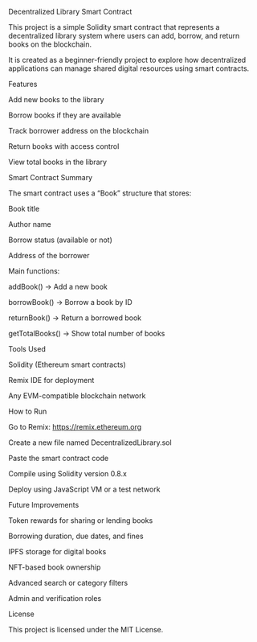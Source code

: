 Decentralized Library Smart Contract

This project is a simple Solidity smart contract that represents a decentralized library system where users can add, borrow, and return books on the blockchain.

It is created as a beginner-friendly project to explore how decentralized applications can manage shared digital resources using smart contracts.

Features

Add new books to the library

Borrow books if they are available

Track borrower address on the blockchain

Return books with access control

View total books in the library

Smart Contract Summary

The smart contract uses a “Book” structure that stores:

Book title

Author name

Borrow status (available or not)

Address of the borrower

Main functions:

addBook() → Add a new book

borrowBook() → Borrow a book by ID

returnBook() → Return a borrowed book

getTotalBooks() → Show total number of books

Tools Used

Solidity (Ethereum smart contracts)

Remix IDE for deployment

Any EVM-compatible blockchain network

How to Run

Go to Remix: https://remix.ethereum.org

Create a new file named DecentralizedLibrary.sol

Paste the smart contract code

Compile using Solidity version 0.8.x

Deploy using JavaScript VM or a test network

Future Improvements

Token rewards for sharing or lending books

Borrowing duration, due dates, and fines

IPFS storage for digital books

NFT-based book ownership

Advanced search or category filters

Admin and verification roles

License

This project is licensed under the MIT License.
